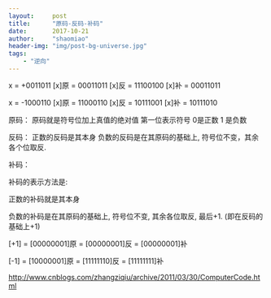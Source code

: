 ```yaml
---
layout:     post
title:      "原码-反码-补码"
date:       2017-10-21
author:     "shaomiao"
header-img: "img/post-bg-universe.jpg"
tags:
    - "逆向"
---
```

x = +0011011
[x]原 = 00011011
[x]反 = 11100100
[x]补 = 00011011

x = -1000110
[x]原 = 11000110
[x]反 = 10111001
[x]补 = 10111010

原码：
原码就是符号位加上真值的绝对值 第一位表示符号
0是正数 1 是负数

反码：
正数的反码是其本身
负数的反码是在其原码的基础上, 符号位不变，其余各个位取反.

补码：

补码的表示方法是:

正数的补码就是其本身

负数的补码是在其原码的基础上, 符号位不变, 其余各位取反, 最后+1. (即在反码的基础上+1)

[+1] = [00000001]原 = [00000001]反 = [00000001]补

[-1] = [10000001]原 = [11111110]反 = [11111111]补

http://www.cnblogs.com/zhangziqiu/archive/2011/03/30/ComputerCode.html
